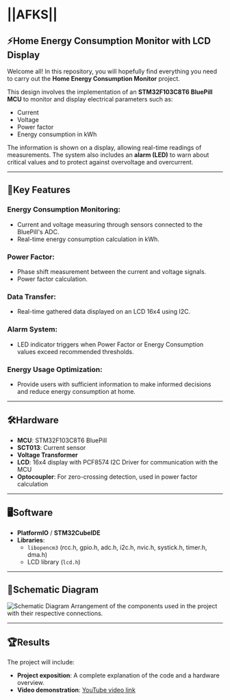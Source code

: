# ||AFKS||

## ⚡Home Energy Consumption Monitor with LCD Display

Welcome all! In this repository, you will hopefully find everything you need to carry out the **Home Energy Consumption Monitor** project. 

This design involves the implementation of an **STM32F103C8T6 BluePill MCU** to monitor and display electrical parameters such as:
- Current
- Voltage
- Power factor
- Energy consumption in kWh  

The information is shown on a display, allowing real-time readings of measurements. The system also includes an **alarm (LED)** to warn about critical values and to protect against overvoltage and overcurrent.

---

## 🚀Key Features

### Energy Consumption Monitoring:
- Current and voltage measuring through sensors connected to the BluePill's ADC.
- Real-time energy consumption calculation in kWh.

### Power Factor:
- Phase shift measurement between the current and voltage signals.
- Power factor calculation.

### Data Transfer:
- Real-time gathered data displayed on an LCD 16x4 using I2C.

### Alarm System:
- LED indicator triggers when Power Factor or Energy Consumption values exceed recommended thresholds.

### Energy Usage Optimization:
- Provide users with sufficient information to make informed decisions and reduce energy consumption at home.

---

## :hammer_and_wrench:Hardware

- **MCU**: STM32F103C8T6 BluePill  
- **SCT013**: Current sensor  
- **Voltage Transformer**  
- **LCD**: 16x4 display with PCF8574 I2C Driver for communication with the MCU  
- **Optocoupler**: For zero-crossing detection, used in power factor calculation  

---

## :desktop_computer:Software

- **PlatformIO** / **STM32CubeIDE**  
- **Libraries**:  
  - `libopencm3` (rcc.h, gpio.h, adc.h, i2c.h, nvic.h, systick.h, timer.h, dma.h)  
  - LCD library (`lcd.h`)  

---

## :electric_plug:Schematic Diagram

![Schematic Diagram](https://github.com/user-attachments/assets/85041b3e-340c-4535-aa57-fe148c72804a)
Arrangement of the components used in the project with their respective connections.

---

## :trophy:Results

The project will include:
- **Project exposition**: A complete explanation of the code and a hardware overview.  
- **Video demonstration**: [YouTube video link](#)  
